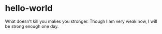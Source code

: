 # hello-world
What doesn't kill you makes you stronger.
Though I am very weak now, I will be strong enough one day.
